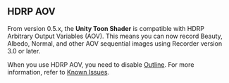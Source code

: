 <a id="AOV"></a>
## HDRP AOV

From version 0.5.x, the **Unity Toon Shader** is compatible with HDRP Arbitrary Output Variables (AOV). This means you can now record Beauty, Albedo, Normal, and other AOV sequential images using Recorder version 3.0 or later.

When you use HDRP AOV, you need to disable [Outline](Outline.md). For more information, refer to [Known Issues](Known-issue.md).




